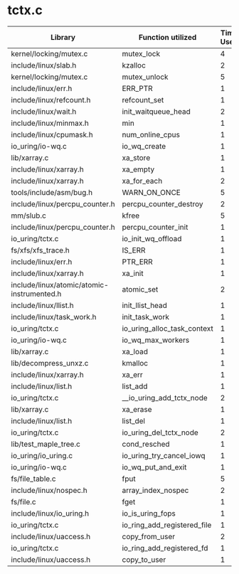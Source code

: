 # tctx.c

| Library | Function utilized | Time Used |
| - | - | - |
| kernel/locking/mutex.c | mutex_lock | 4 |
| include/linux/slab.h | kzalloc | 2 |
| kernel/locking/mutex.c | mutex_unlock | 5 |
| include/linux/err.h | ERR_PTR | 1 |
| include/linux/refcount.h | refcount_set | 1 |
| include/linux/wait.h | init_waitqueue_head | 2 |
| include/linux/minmax.h | min | 1 |
| include/linux/cpumask.h | num_online_cpus | 1 |
| io_uring/io-wq.c | io_wq_create | 1 |
| lib/xarray.c | xa_store | 1 |
| include/linux/xarray.h | xa_empty | 1 |
| include/linux/xarray.h | xa_for_each | 2 |
| tools/include/asm/bug.h | WARN_ON_ONCE | 5 |
| include/linux/percpu_counter.h | percpu_counter_destroy | 2 |
| mm/slub.c | kfree | 5 |
| include/linux/percpu_counter.h | percpu_counter_init | 1 |
| io_uring/tctx.c | io_init_wq_offload | 1 |
| fs/xfs/xfs_trace.h | IS_ERR | 1 |
| include/linux/err.h | PTR_ERR | 1 |
| include/linux/xarray.h | xa_init | 1 |
| include/linux/atomic/atomic-instrumented.h | atomic_set | 2 |
| include/linux/llist.h | init_llist_head | 1 |
| include/linux/task_work.h | init_task_work | 1 |
| io_uring/tctx.c | io_uring_alloc_task_context | 1 |
| io_uring/io-wq.c | io_wq_max_workers | 1 |
| lib/xarray.c | xa_load | 1 |
| lib/decompress_unxz.c | kmalloc | 1 |
| include/linux/xarray.h | xa_err | 1 |
| include/linux/list.h | list_add | 1 |
| io_uring/tctx.c | __io_uring_add_tctx_node | 2 |
| lib/xarray.c | xa_erase | 1 |
| include/linux/list.h | list_del | 1 |
| io_uring/tctx.c | io_uring_del_tctx_node | 2 |
| lib/test_maple_tree.c | cond_resched | 1 |
| io_uring/io_uring.c | io_uring_try_cancel_iowq | 1 |
| io_uring/io-wq.c | io_wq_put_and_exit | 1 |
| fs/file_table.c | fput | 5 |
| include/linux/nospec.h | array_index_nospec | 2 |
| fs/file.c | fget | 1 |
| include/linux/io_uring.h | io_is_uring_fops | 1 |
| io_uring/tctx.c | io_ring_add_registered_file | 1 |
| include/linux/uaccess.h | copy_from_user | 2 |
| io_uring/tctx.c | io_ring_add_registered_fd | 1 |
| include/linux/uaccess.h | copy_to_user | 1 |

